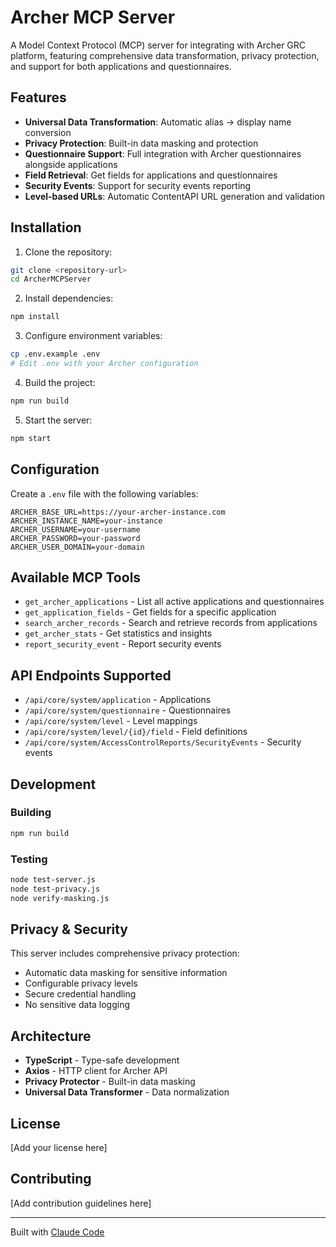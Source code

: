 # Archer MCP Server

A Model Context Protocol (MCP) server for integrating with Archer GRC platform, featuring comprehensive data transformation, privacy protection, and support for both applications and questionnaires.

## Features

- **Universal Data Transformation**: Automatic alias → display name conversion
- **Privacy Protection**: Built-in data masking and protection
- **Questionnaire Support**: Full integration with Archer questionnaires alongside applications
- **Field Retrieval**: Get fields for applications and questionnaires
- **Security Events**: Support for security events reporting
- **Level-based URLs**: Automatic ContentAPI URL generation and validation

## Installation

1. Clone the repository:
```bash
git clone <repository-url>
cd ArcherMCPServer
```

2. Install dependencies:
```bash
npm install
```

3. Configure environment variables:
```bash
cp .env.example .env
# Edit .env with your Archer configuration
```

4. Build the project:
```bash
npm run build
```

5. Start the server:
```bash
npm start
```

## Configuration

Create a `.env` file with the following variables:

```env
ARCHER_BASE_URL=https://your-archer-instance.com
ARCHER_INSTANCE_NAME=your-instance
ARCHER_USERNAME=your-username
ARCHER_PASSWORD=your-password
ARCHER_USER_DOMAIN=your-domain
```

## Available MCP Tools

- `get_archer_applications` - List all active applications and questionnaires
- `get_application_fields` - Get fields for a specific application
- `search_archer_records` - Search and retrieve records from applications
- `get_archer_stats` - Get statistics and insights
- `report_security_event` - Report security events

## API Endpoints Supported

- `/api/core/system/application` - Applications
- `/api/core/system/questionnaire` - Questionnaires
- `/api/core/system/level` - Level mappings
- `/api/core/system/level/{id}/field` - Field definitions
- `/api/core/system/AccessControlReports/SecurityEvents` - Security events

## Development

### Building
```bash
npm run build
```

### Testing
```bash
node test-server.js
node test-privacy.js
node verify-masking.js
```

## Privacy & Security

This server includes comprehensive privacy protection:
- Automatic data masking for sensitive information
- Configurable privacy levels
- Secure credential handling
- No sensitive data logging

## Architecture

- **TypeScript** - Type-safe development
- **Axios** - HTTP client for Archer API
- **Privacy Protector** - Built-in data masking
- **Universal Data Transformer** - Data normalization

## License

[Add your license here]

## Contributing

[Add contribution guidelines here]

---

Built with [Claude Code](https://claude.ai/code)